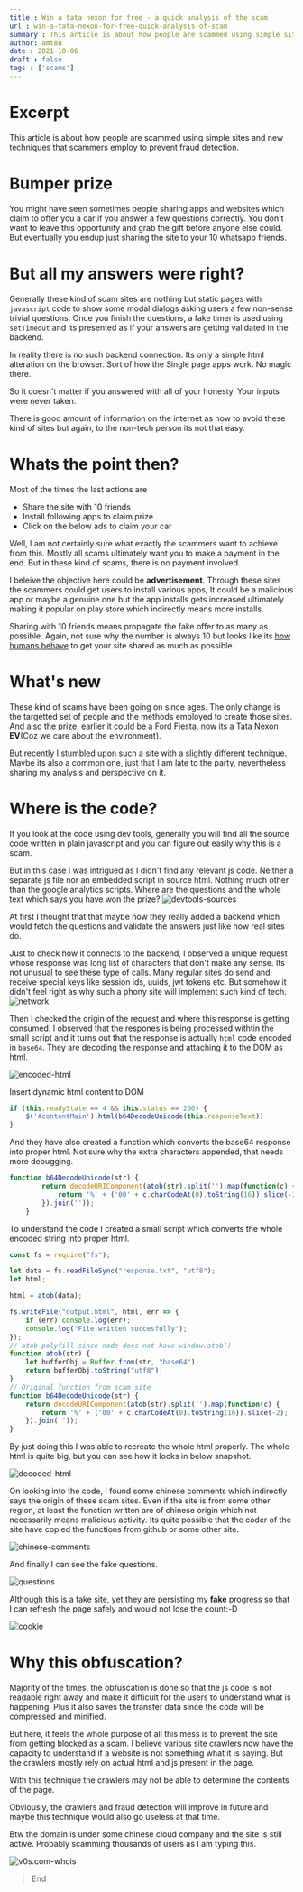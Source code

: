 ```yaml
---
title : Win a tata nexon for free - a quick analysis of the scam
url : win-a-tata-nexon-for-free-quick-analysis-of-scam
summary : This article is about how people are scammed using simple sites and understanding a new technique that scammers employ to prevent fraud detection.
author: amt8u
date : 2021-10-06
draft : false
tags : ['scams']
---
```


# Excerpt
This article is about how people are scammed using simple sites and new techniques that scammers employ to prevent fraud detection.

# Bumper prize
You might have seen sometimes people sharing apps and websites which claim to offer you a car if you answer a few questions correctly. You don't want to leave this opportunity and grab the gift before anyone else could. But eventually you endup just sharing the site to your 10 whatsapp friends.

# But all my answers were right?
Generally these kind of scam sites are nothing but static pages with  `javascript` code to show some modal dialogs asking users a few non-sense trivial questions. Once you finish the questions, a fake timer is used using `setTimeout` and its presented as if your answers are getting validated in the backend.

In reality there is no such backend connection. Its only a simple html alteration on the browser. Sort of how the Single page apps work. No magic there.

So it doesn't matter if you answered with all of your honesty. Your inputs were never taken.

There is good amount of information on the internet as how to avoid these kind of sites but again, to the non-tech person its not that easy.

# Whats the point then?
Most of the times the last actions are
* Share the site with 10 friends
* Install following apps to claim prize
* Click on the below ads to claim your car

Well, I am not certainly sure what exactly the scammers want to achieve from this. Mostly all scams ultimately want you to make a payment in the end. But in these kind of scams, there is no payment involved.

I beleive the objective here could be **advertisement**. Through these sites the scammers could get users to install various apps, It could be a malicious app or maybe a genuine one but the app installs gets increased ultimately making it popular on play store which indirectly means more installs.

Sharing with 10 friends means propagate the fake offer to as many as possible. Again, not sure why the number is always 10 but looks like its [how humans behave](https://www.goodtherapy.org/blog/psychology-facts/how-many-friends-does-average-person-have-0208197) to get your site shared as much as possible.

# What's new
These kind of scams have been going on since ages. The only change is the targetted set of people and the methods employed to create those sites. And also the prize, earlier it could be a Ford Fiesta, now its a Tata Nexon **EV**(Coz we care about the environment).

But recently I stumbled upon such a site with a slightly different technique. Maybe its also a common one, just that I am late to the party, nevertheless sharing my analysis and perspective on it.

# Where is the code?
If you look at the code using dev tools, generally you will find all the source code written in plain javascript and you can figure out easily why this is a scam. 

But in this case I was intrigued as I didn't find any relevant js code. Neither a separate js file nor an embedded script in source html. Nothing much other than the google analytics scripts. Where are the questions and the whole text which says you have won the prize?
![devtools-sources](./images/sources.png)

At first I thought that that maybe now they really added a backend which would fetch the questions and validate the answers just like how real sites do.

Just to check how it connects to the backend, I observed a unique request whose response was long list of characters that don't make any sense. Its not unusual to see these type of calls. Many regular sites do send and receive special keys like session ids, uuids, jwt tokens etc. But somehow it didn't feel right as why such a phony site will implement such kind of tech.
![network](./images/network.png)

Then I checked the origin of the request and where this response is getting consumed. I observed that the respones is being processed withtin the small script and it turns out that the response is actually `html` code encoded in `base64`. They are decoding the response and attaching it to the DOM as html.

![encoded-html](./images/encoded-html.png)

Insert dynamic html content to DOM
```js
if (this.readyState == 4 && this.status == 200) {
    $('#contentMain').html(b64DecodeUnicode(this.responseText))
}
```

And they have also created a function which converts the base64 response into proper html. Not sure why the extra characters appended, that needs more debugging.
```js
function b64DecodeUnicode(str) {
        return decodeURIComponent(atob(str).split('').map(function(c) {
            return '%' + ('00' + c.charCodeAt(0).toString(16)).slice(-2);
        }).join(''));
    }
```

To understand the code I created a small script which converts the whole encoded string into proper html.

```js
const fs = require("fs");

let data = fs.readFileSync("response.txt", "utf8");
let html;

html = atob(data);

fs.writeFile("output.html", html, err => {
    if (err) console.log(err);
    console.log("File written succesfully");
});
// atob polyfill since node does not have window.atob()
function atob(str) {
    let bufferObj = Buffer.from(str, "base64");
    return bufferObj.toString("utf8");
}
// Original function from scam site
function b64DecodeUnicode(str) {
    return decodeURIComponent(atob(str).split('').map(function(c) {
        return '%' + ('00' + c.charCodeAt(0).toString(16)).slice(-2);
    }).join(''));
}
```

By just doing this I was able to recreate the whole html properly. The whole html is quite big, but you can see how it looks in below snapshot.

![decoded-html](./images/decoded-html.png)

On looking into the code, I found some chinese comments which indirectly says the origin of these scam sites. Even if the site is from some other region, at least the function written are of chinese origin which not necessarily means malicious activity. Its quite possible that the coder of the site have copied the functions from github or some other site.

![chinese-comments](./images/chinese-comments.png)

And finally I can see the fake questions.

![questions](./images/questions.png)

Although this is a fake site, yet they are persisting my **fake** progress so that I can refresh the page safely and would not lose the count:-D

![cookie](./images/cookie.png)

# Why this obfuscation?
Majority of the times, the obfuscation is done so that the js code is not readable right away and make it difficult for the users to understand what is happening. Plus it also saves the transfer data since the code will be compressed and minified.

But here, it feels the whole purpose of all this mess is to prevent the site from getting blocked as a scam. I believe various site crawlers now have the capacity to understand if a website is not something what it is saying. But the crawlers mostly rely on actual html and js present in the page.

With this technique the crawlers may not be able to determine the contents of the page.

Obviously, the crawlers and fraud detection will improve in future and maybe this technique would also go useless at that time.

Btw the domain is under some chinese cloud company and the site is still active. Probably scamming thousands of users as I am typing this.

![v0s.com-whois](./images/cookie.png)

> End

